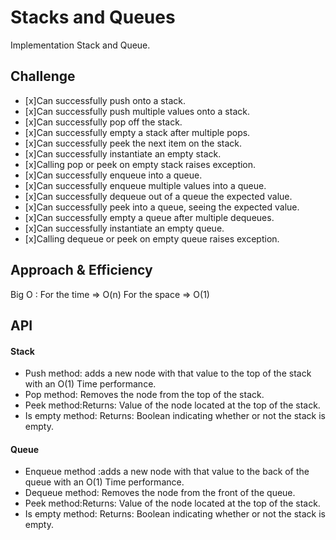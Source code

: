 # Stacks and Queues

Implementation Stack and Queue.
## Challenge
- [x]Can successfully push onto a stack.
- [x]Can successfully push multiple values onto a stack.
- [x]Can successfully pop off the stack.
- [x]Can successfully empty a stack after multiple pops.
- [x]Can successfully peek the next item on the stack.
- [x]Can successfully instantiate an empty stack.
- [x]Calling pop or peek on empty stack raises exception.
- [x]Can successfully enqueue into a queue.
- [x]Can successfully enqueue multiple values into a queue.
- [x]Can successfully dequeue out of a queue the expected value.
- [x]Can successfully peek into a queue, seeing the expected value.
- [x]Can successfully empty a queue after multiple dequeues.
- [x]Can successfully instantiate an empty queue.
- [x]Calling dequeue or peek on empty queue raises exception.

## Approach & Efficiency
Big O :
For the time => O(n)
For the space => O(1)

## API 
#### Stack
- Push method: adds a new node with that value to the top of the stack with an O(1) Time performance.
- Pop method: Removes the node from the top of the stack.
- Peek method:Returns: Value of the node located at the top of the stack.
- Is empty method: Returns: Boolean indicating whether or not the stack is empty.
#### Queue
- Enqueue method :adds a new node with that value to the back of the queue with an O(1) Time performance.
- Dequeue method: Removes the node from the front of the queue.
- Peek method:Returns: Value of the node located at the top of the stack.
- Is empty method: Returns: Boolean indicating whether or not the stack is empty.